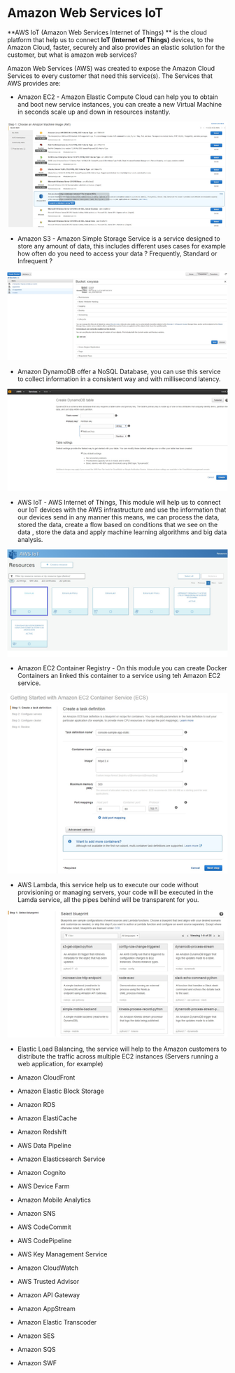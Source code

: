 Amazon Web Services IoT
==

**AWS IoT (Amazon Web Services Internet of Things) ** is the cloud platform that help us to connect **IoT (Internet of Things)** devices, to the Amazon Cloud, faster, securely and also provides an elastic solution for the customer, but what is amazon web services?

Amazon Web Services (AWS) was created to expose the Amazon Cloud Services to every customer that need this service(s). The Services that AWS provides are:

* Amazon EC2 - Amazon Elastic Compute Cloud can help you to obtain and boot new service instances, you can create a new Virtual Machine in seconds scale up and down in resources instantly.

![](S3.jpg)

* Amazon S3 - Amazon Simple Storage Service is a service designed to store any amount of data, this includes different uses cases for example how often do you need to access your data ? Frequently, Standard or Infrequent ?
 
![](S31.jpg)

* Amazon DynamoDB offer a NoSQL Database, you can use this service to collect information in a consistent way and with millisecond latency.

 ![](dynamo.jpg)

* AWS IoT - AWS Internet of Things, This module will help us to connect our IoT devices with the AWS infrastructure and use the information that our devices send in any manner this means, we can process the data, stored the data, create a flow based on conditions that we see on the data , store the data and apply machine learning algorithms and big data analysis.

![](AWSIoT.jpg)

* Amazon EC2 Container Registry - On this module you can create Docker Containers an linked this container to a service using teh Amazon EC2 service.

![](AWSContainer.jpg)

* AWS Lambda, this service help us to execute our code without provisioning or managing servers, your code will be executed in the Lamda service, all the pipes behind will be transparent for you.

![](lambda.jpg)

* Elastic Load Balancing, the service will help to the Amazon customers to distribute the traffic across multiple EC2 instances (Servers running a web application, for example)



* Amazon CloudFront
* Amazon Elastic Block Storage
* Amazon RDS
* Amazon ElastiCache
* Amazon Redshift
* AWS Data Pipeline
* Amazon Elasticsearch Service
* Amazon Cognito
* AWS Device Farm
* Amazon Mobile Analytics
* Amazon SNS
* AWS CodeCommit
* AWS CodePipeline
* AWS Key Management Service 
* Amazon CloudWatch
* AWS Trusted Advisor
* Amazon API Gateway
* Amazon AppStream
* Amazon Elastic Transcoder
* Amazon SES
* Amazon SQS
* Amazon SWF